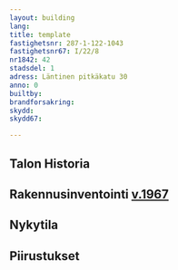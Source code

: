 ```yaml
---
layout: building
lang:
title: template
fastighetsnr: 287-1-122-1043
fastighetsnr67: I/22/8
nr1842: 42
stadsdel: 1
adress: Läntinen pitkäkatu 30
anno: 0
builtby:
brandforsakring:
skydd:
skydd67:

---
```

## Talon Historia


## Rakennusinventointi <a href="/sources/keinanen_karki.pdf">v.1967</a>


## Nykytila


## Piirustukset
